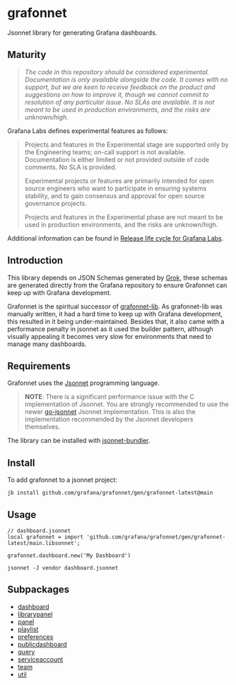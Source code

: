 # grafonnet



Jsonnet library for generating Grafana dashboards.

## Maturity

> _The code in this repository should be considered experimental. Documentation is only
> available alongside the code. It comes with no support, but we are keen to receive
> feedback on the product and suggestions on how to improve it, though we cannot commit to
> resolution of any particular issue. No SLAs are available. It is not meant to be used in
> production environments, and the risks are unknown/high._

Grafana Labs defines experimental features as follows:

> Projects and features in the Experimental stage are supported only by the Engineering
> teams; on-call support is not available. Documentation is either limited or not provided
> outside of code comments. No SLA is provided.
>
> Experimental projects or features are primarily intended for open source engineers who
> want to participate in ensuring systems stability, and to gain consensus and approval
> for open source governance projects.
>
> Projects and features in the Experimental phase are not meant to be used in production
> environments, and the risks are unknown/high.

Additional information can be found in [Release life cycle for Grafana Labs](https://grafana.com/docs/release-life-cycle/).

## Introduction

This library depends on JSON Schemas generated by [Grok](https://github.com/grafana/grok),
these schemas are generated directly from the Grafana repository to ensure Grafonnet can
keep up with Grafana development.

Grafonnet is the spiritual successor of [grafonnet-lib](https://github.com/grafana/grafonnet-lib).
As grafonnet-lib was manually written, it had a hard time to keep up with Grafana
development, this resulted in it being under-maintained. Besides that, it also came with
a performance penalty in jsonnet as it used the builder pattern, although visually
appealing it becomes very slow for environments that need to manage many dashboards.

## Requirements

Grafonnet uses the [Jsonnet](https://jsonnet.org/) programming language.

> **NOTE**: There is a significant performance issue with the C implementation of Jsonnet. You are strongly
recommended to use the newer [go-jsonnet](https://github.com/google/go-jsonnet) Jsonnet implementation.
This is also the implementation recommended by the Jsonnet developers themselves.

The library can be installed with [jsonnet-bundler](https://github.com/jsonnet-bundler/jsonnet-bundler/).

## Install

To add grafonnet to a jsonnet project:

```console
jb install github.com/grafana/grafonnet/gen/grafonnet-latest@main
```

## Usage

```jsonnet
// dashboard.jsonnet
local grafonnet = import 'github.com/grafana/grafonnet/gen/grafonnet-latest/main.libsonnet';

grafonnet.dashboard.new('My Dashboard')
```

```console
jsonnet -J vendor dashboard.jsonnet
```


## Subpackages

* [dashboard](grafonnet/dashboard.md)
* [librarypanel](grafonnet/librarypanel.md)
* [panel](grafonnet/panel.md)
* [playlist](grafonnet/playlist.md)
* [preferences](grafonnet/preferences.md)
* [publicdashboard](grafonnet/publicdashboard.md)
* [query](grafonnet/query.md)
* [serviceaccount](grafonnet/serviceaccount.md)
* [team](grafonnet/team.md)
* [util](grafonnet/util.md)

